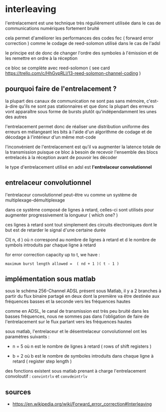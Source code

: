 interleaving
============

l'entrelacement est une technique très régulièrement utilisée dans le cas de communications numériques fortement bruité

cela permet d'améliorer les performances des codes fec ( forward error correction ) comme le codage de reed-solomon utilisé dans le cas de l'adsl

le principe est de donc de changer l'ordre des symboles à l'émission et de les remettre en ordre à la réception

ce bloc se complète avec reed-solomon ( see card https://trello.com/c/HhGvpRLl/13-reed-solomon-channel-coding )


pourquoi faire de l'entrelacement ?
-----------------------------------

la plupart des canaux de communication ne sont pas sans mémoire, c'est-à-dire qu'ils ne sont pas stationnaires et que donc la plupart des erreurs vont apparaître sous forme de bursts plutôt qu'indépendamment les unes des autres

l'entrelacement permet donc de réaliser une distribution uniforme des erreurs en mélangeant les bits à l'aide d'un algorithme de codage et de décodage à l'intérieur d'un même mot-code

l'inconvénient de l'entrelacement est qu'il va augmenter la latence totale de la transmission puisque ce bloc à besoin de recevoir l'ensemble des blocs entrelacés à la réception avant de pouvoir les décoder

le type d'entrelacement utilisé en adsl est __l'entrelaceur convolutionnel__


entrelaceur convolutionnel
--------------------------

l'entrelaceur convolutionnel peut-être vu comme un système de multiplexage-démultiplexage

dans ce système composé de lignes à retard, celles-ci sont utilisés pour augmenter progressivement la longueur ( which one? )

ces lignes à retard sont tout simplement des circuits électroniques dont le but est de retarder le signal d'une certaine durée

CI( n, d ) où n correspond au nombre de lignes à retard et d le nombre de symbols introduits par chaque ligne à retard

for error correction capacity up to t, we have :

`maximum burst length allowed =  ( nd + 1 )( t - 1 )`


implémentation sous matlab
--------------------------

sous le schéma 256-Channel ADSL présent sous Matlab, il y a 2 branches à partir du flux binaire partagé en deux dont la première va être destinée aux fréquences basses et la seconde vers les fréquences hautes

comme en ADSL, le canal de transmission est très peu bruité dans les basses fréquences, nous ne sommes pas dans l'obligation de faire de l'entrelacement sur le flux partant vers les fréquences hautes

sous matlab, l'entrelaceur et le désentrelaceur convolutionnel ont les paramètres suivants :

- n = 5 où n est le nombre de lignes à retard ( rows of shift registers )

- b = 2 où b est le nombre de symboles introduits dans chaque ligne à retard ( register step length )

des fonctions existent sous matlab prenant à charge l'entrelacement convoloutif : `convintrlv` et `convdeintrlv`


sources
-------

- https://en.wikipedia.org/wiki/Forward_error_correction#Interleaving
